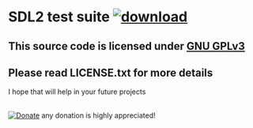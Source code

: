 
# SDL2 test suite [![download](https://img.shields.io/github/v/release/serdeliuk/sdltest?style=plastic)](https://github.com/serdeliuk/sdltest/releases/download/1/sdltest.ipk.zip)


## This source code is licensed under [GNU GPLv3](https://www.gnu.org/licenses/gpl-3.0.html#preamble)
## Please read LICENSE.txt for more details


I hope that will help in your future projects<br><br>


[![Donate](https://img.shields.io/badge/Donate-PayPal-green.svg)](https://paypal.me/serdeliuk) any donation is highly appreciated!
